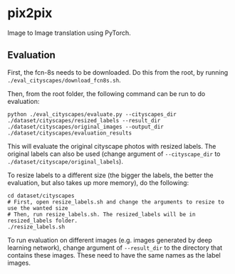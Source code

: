 # pix2pix
Image to Image translation using PyTorch. 


## Evaluation
First, the fcn-8s needs to be downloaded. Do this from the root, by running `./eval_cityscapes/download_fcn8s.sh`. 

Then, from the root folder, the following command can be run to do evaluation:
```
python ./eval_cityscapes/evaluate.py --cityscapes_dir ./dataset/cityscapes/resized_labels --result_dir ./dataset/cityscapes/original_images --output_dir ./dataset/cityscapes/evaluation_results
```

This will evaluate the original cityscape photos with resized labels. The original labels can also be used (change argument
of `--cityscape_dir` to `./dataset/cityscape/original_labels`). 

To resize labels to a different size (the bigger the labels, the better the evaluation, but also takes up more memory),
do the following:
```
cd dataset/cityscapes
# First, open resize_labels.sh and change the arguments to resize to use the wanted size
# Then, run resize_labels.sh. The resized_labels will be in resized_labels folder.
./resize_labels.sh
```

To run evaluation on different images (e.g. images generated by deep learning network), change argument of `--result_dir` to the 
directory that contains these images. These need to have the same names as the label images. 